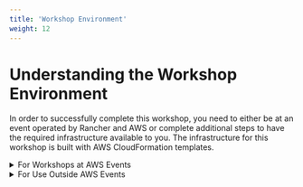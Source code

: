```yaml
---
title: 'Workshop Environment'
weight: 12
---
```


# Understanding the Workshop Environment

In order to successfully complete this workshop, you need to either be at an event operated by Rancher and AWS or complete additional steps to have the required infrastructure available to you. The infrastructure for this workshop is built with AWS CloudFormation templates.

<details>
<summary>For Workshops at AWS Events</summary>

::::expand{header="For Workshops at AWS Events"}

To access your AWS Account for the workshop, please visit the **[AWS Workshop Studio Dashboard](https://catalog.us-east-1.prod.workshops.aws)**

### Step 1:

Click **`Get Started`**.

![aws-event-engine-dashboard](/static/images/content/12-aws-ws-dashboard.png)

### Step 2:

Enter the event access code provided by your event organizer and click **`Next`**.

![aws-ws-hash](/static/images/content/12-aws-ws-hash.png)

Review the platform Terms and Conditions and click **`Join Event`**.

![aws-ws-terms](/static/images/content/12-aws-ws-terms.png)

### Step 3:

Once you are logged into the _AWS Workshop Studio Dashboard_, you are able to view your account related information. Please review the information provided for your account.

![aws-ws-home](/static/images/content/12-ws-home.png)

### Step 4:

In the menu on the left of this screen, click **`Open AWS Console`** to launch the AWS Account for this workshop.

Additionally, once the AWS Console opens, click **`Get Started`** to start the workshop!

![aws-ws-console](/static/images/content/12-ws-console.png)

::::

</details>

<details>
<summary>For Use Outside AWS Events</summary>

::::expand{header="For Use Outside AWS Events"}

If you're completing this workshop outside an official AWS event, you will need to configure the required infrastructure before starting the workshop content.

Please be aware that this will incur costs to your AWS Account. Additionally, ensure you are deploying in the **`us-east-1`** region. After completing the workshop, verify all resources have been deleted. Cleanup instructions are provided in the [Workshop Conclusion](/content/60-conclusion/index.en.md).

### Step 1:

Download the required workshop files by clicking the link below and clicking **`download`** in your browser.

- :button[RKE2/EKS Cloud Formation Template]{href='https://github.com/aws-samples/rancher-on-aws-workshop/raw/main/static/rke2-eks-cluster.yaml' action=download variant='link'}
  - Cloudformation template to deploy the Rancher Cluster
- :button[EKS cluster config file]{href='https://github.com/aws-samples/rancher-on-aws-workshop/raw/main/assets/eksctl-cluster.yml' action=download variant='link'}
  - EKS Cluster Configuration file to easily create an EKS cluster using eksctl
- :button[Environment Setup script]{href='https://github.com/aws-samples/rancher-on-aws-workshop/raw/main/assets/env-setup.sh' action=download variant='link'}
  - A simple shell script to set environment variables, install software, etc. which you will run in a cloud-based IDE

### Step 2:

Log into the [AWS Management Console](https://aws.amazon.com/console/) and open the [CloudFormation Console](https://console.aws.amazon.com/cloudformation/home).

### Step 3:

Click the **Create Stack** button and click **Upload a template file** to upload the Rancher RKE2 Management Cluster CloudFormation Template (`rke2-eks-cluster.yaml`).

![aws-console-cf-home](/static/images/content/12-aws-cf-home.png)

### Step 4:

Complete all required configuration variables:

1. Select a valid stack name (for example, **`"rke2-eks-stack"`**)
2. You should not have to change any additional variables or stack options, unless you would like to deviate from the workshop configuration.
3. On the review screen, check the box to acknowledge that AWS CloudFormation will create IAM resources with custom names and then click **Submit**.

Here is an example of the CloudFormation Stack deployed successfully. The **`mgmt`** stack is the one that was deployed with the uploaded CloudFormation Template and the **`aws-cloud9`** stack is deployed by the **`mgmt`** stack.

![aws-console-cf-templates](/static/images/content/12-aws-cf-template.png)

### Step 5:

The stack may take between 10 and 15 minutes to create and provision completely.

Once the CloudFormation Stack has moved to **`CREATE_COMPLETE`** status, please click **`Next`** to continue to the workshop!

::::

</details>

